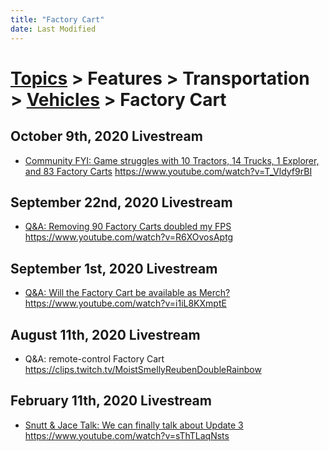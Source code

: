 ```yaml
---
title: "Factory Cart"
date: Last Modified
---
```

# [Topics](../../../../topics.md) > Features > Transportation > [Vehicles](../../../../topics/features/transportation/vehicles.md) > Factory Cart

## October 9th, 2020 Livestream
* [Community FYI: Game struggles with 10 Tractors, 14 Trucks, 1 Explorer, and 83 Factory Carts](../../../../transcriptions/yt-T_Vldyf9rBI.md) https://www.youtube.com/watch?v=T_Vldyf9rBI

## September 22nd, 2020 Livestream
* [Q&A: Removing 90 Factory Carts doubled my FPS](../../../../transcriptions/yt-R6XOvosAptg.md) https://www.youtube.com/watch?v=R6XOvosAptg

## September 1st, 2020 Livestream
* [Q&A: Will the Factory Cart be available as Merch?](../../../../transcriptions/yt-i1iL8KXmptE.md) https://www.youtube.com/watch?v=i1iL8KXmptE

## August 11th, 2020 Livestream
* Q&A: remote-control Factory Cart https://clips.twitch.tv/MoistSmellyReubenDoubleRainbow

## February 11th, 2020 Livestream
* [Snutt & Jace Talk: We can finally talk about Update 3](../../../../transcriptions/yt-sThTLaqNsts.md) https://www.youtube.com/watch?v=sThTLaqNsts
